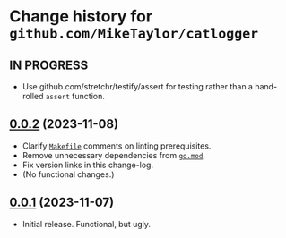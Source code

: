 # Change history for `github.com/MikeTaylor/catlogger`

## IN PROGRESS

* Use github.com/stretchr/testify/assert for testing rather than a hand-rolled `assert` function.

## [0.0.2](https://github.com/MikeTaylor/catlogger/tree/v0.0.2) (2023-11-08)

* Clarify [`Makefile`](Makefile) comments on linting prerequisites.
* Remove unnecessary dependencies from [`go.mod`](go.mod).
* Fix version links in this change-log.
* (No functional changes.)

## [0.0.1](https://github.com/MikeTaylor/catlogger/tree/v0.0.1) (2023-11-07)

* Initial release. Functional, but ugly.


